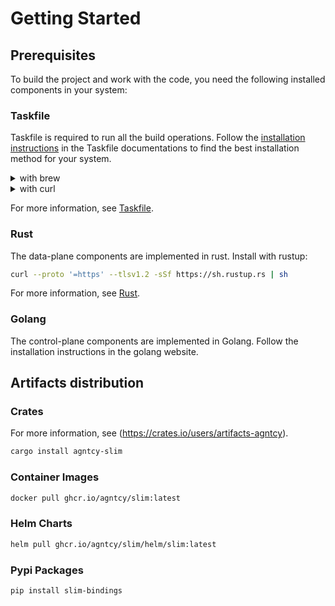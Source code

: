 # Getting Started

## Prerequisites

To build the project and work with the code, you need the following
installed components in your system:

### Taskfile

Taskfile is required to run all the build operations. Follow the
[installation instructions](https://taskfile.dev/installation/) in the Taskfile
documentations to find the best installation method for your system.

<details>
  <summary>with brew</summary>

  ```bash
  brew install go-task
  ```
</details>
<details>
  <summary>with curl</summary>

  ```bash
  sh -c "$(curl --location https://taskfile.dev/install.sh)" -- -d -b ~/.local/bin
  ```
</details>

For more information, see [Taskfile](https://taskfile.dev/).

### Rust

The data-plane components are implemented in rust. Install with rustup:

```bash
curl --proto '=https' --tlsv1.2 -sSf https://sh.rustup.rs | sh
```

For more information, see [Rust](https://rustup.rs/).

### Golang

The control-plane components are implemented in Golang. Follow the installation
instructions in the golang website.

## Artifacts distribution

### Crates

For more information, see (https://crates.io/users/artifacts-agntcy).

```bash
cargo install agntcy-slim
```

### Container Images

```bash
docker pull ghcr.io/agntcy/slim:latest
```

### Helm Charts

```bash
helm pull ghcr.io/agntcy/slim/helm/slim:latest
```

### Pypi Packages

```bash
pip install slim-bindings
```